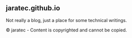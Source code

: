 jaratec.github.io
-----------------

Not really a blog, just a place for some technical writings.

© jaratec - Content is copyrighted and cannot be copied.
